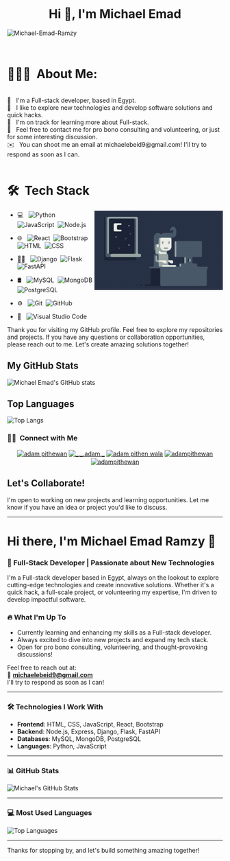 <h1 align="center">Hi 👋, I'm Michael Emad </h1>
<p align="left"> <img src="https://komarev.com/ghpvc/?username=Michael-Emad-Ramzy&label=Profile%20views&color=0e75b6&style=flat" alt="Michael-Emad-Ramzy" /> </p>
<br>
<h1>👨🏻‍💻 &nbsp;About Me:</h1> <br>
👋 &nbsp; I'm a Full-stack developer, based in Egypt. <br>
🤖 &nbsp; I like to explore new technologies and develop software solutions and quick hacks.<br>
🌱 &nbsp; I'm on track for learning more about Full-stack.<br>
💬 &nbsp; Feel free to contact me for pro bono consulting and volunteering, or just for some interesting discussion.<br>
✉️ &nbsp; You can shoot me an email at <a>michaelebeid9@gmail.com</a>! I'll try to respond as soon as I can.<br>
<!--📄 &nbsp;Please have a look at my [Résumé](https://www.ibra.com/resume.html) for more details about me. I'm open to feedback and suggestions!-->

<br>
<h1>🛠 &nbsp;Tech Stack</h1>
<img alt="Night Coding" src="https://raw.githubusercontent.com/AVS1508/AVS1508/master/assets/Night-Coding.gif" align="right"/>

- 💻 &nbsp;
    ![Python](https://img.shields.io/badge/-Python-05122A?style=flat&logo=python)&nbsp;
    ![JavaScript](https://img.shields.io/badge/-JavaScript-05122A?style=flat&logo=javascript)&nbsp;
    ![Node.js](https://img.shields.io/badge/-Node.js-05122A?style=flat&logo=node.js)
- 🌐 &nbsp;
    ![React](https://img.shields.io/badge/-React-05122A?style=flat&logo=react)&nbsp;
    ![Bootstrap](https://img.shields.io/badge/-Bootstrap-05122A?style=flat&logo=bootstrap&logoColor=563D7C)&nbsp;
    ![HTML](https://img.shields.io/badge/-HTML-05122A?style=flat&logo=HTML5)&nbsp;
    ![CSS](https://img.shields.io/badge/-CSS-05122A?style=flat&logo=CSS3&logoColor=1572B6)
- 👨‍💻 &nbsp;
    ![Django](https://img.shields.io/badge/-Django-05122A?style=flat&logo=django&logoColor=092E20)&nbsp;
    ![Flask](https://img.shields.io/badge/-Flask-05122A?style=flat&logo=flask)
  ![FastAPI](https://img.shields.io/badge/-FastAPI-05122A?style=flat&logo=fastapi)
- 🛢 &nbsp;
  ![MySQL](https://img.shields.io/badge/-MySQL-202020?style=plastic&logo=mysql&logoColor=33F703)&nbsp;
  ![MongoDB](https://img.shields.io/badge/-MongoDB-45FF4A?style=plastic&logo=mongodb&logoColor=0051FF)&nbsp;
  ![PostgreSQL](https://img.shields.io/badge/-PostgreSQL-336791?style=plastic&logo=postgresql&logoColor=ffffff)

- ⚙️ &nbsp;
    ![Git](https://img.shields.io/badge/-Git-05122A?style=flat&logo=git)&nbsp;
    ![GitHub](https://img.shields.io/badge/-GitHub-05122A?style=flat&logo=github)

- 🔧 &nbsp;
  ![Visual Studio Code](https://img.shields.io/badge/-Visual%20Studio%20Code-45FF4A?style=plastic&logo=visual-studio-code&logoColor=0051FF)&nbsp;
 

Thank you for visiting my GitHub profile. Feel free to explore my repositories and projects. If you have any questions or collaboration opportunities, please reach out to me. Let's create amazing solutions together!

## My GitHub Stats

![Michael Emad's GitHub stats](https://github-readme-stats.vercel.app/api?username=Michael-Emad-Ramzy&show_icons=true&theme=tokyonight)

## Top Languages

![Top Langs](https://github-readme-stats.vercel.app/api/top-langs/?username=davidemad10&layout=compact&theme=tokyonight)



### 🤝🏻 &nbsp;Connect with Me

<p align="center">
<a href="https://www.linkedin.com/in/michael-emad-7a9a25277/" target="blank" > <img align="center"
      src ="https://raw.githubusercontent.com/rahuldkjain/github-profile-readme-generator/master/src/images/icons/Social/linked-in-alt.svg"
      alt ="adam pithewan" height="30" width="40" /></a>
<a href="https://www.instagram.com/michael._.emad_/"><img align="center"
      src="https://raw.githubusercontent.com/rahuldkjain/github-profile-readme-generator/master/src/images/icons/Social/instagram.svg"
      alt="_._.adam._" height="30" width="40" /></a>
<a href="https://www.facebook.com/popmikeal.emad/"><img align="center"
      src="https://raw.githubusercontent.com/rahuldkjain/github-profile-readme-generator/master/src/images/icons/Social/facebook.svg"
      alt="adam pithen wala" height="30" width="40" /></a>
<a href="https://www.hackerrank.com/profile/michaelebeid9" target="blank"><img align="center"
      src="https://raw.githubusercontent.com/rahuldkjain/github-profile-readme-generator/master/src/images/icons/Social/hackerrank.svg"
      alt="adampithewan" height="30" width="40" /></a>
<a href="https://leetcode.com/u/Michael-Emad-Ebeid/" target="blank"><img align="center"
      src="https://cdn.iconscout.com/icon/free/png-512/free-leetcode-3521542-2944960.png?f=avif&w=256"
      alt="adampithewan" height="30" width="40" /></a>
<!-- <a href="" target="blank"><img align="center"
      src="https://raw.githubusercontent.com/rahuldkjain/github-profile-readme-generator/master/src/images/icons/Social/twitter.svg"
      alt="adampithewan" height="30" width="40" /></a> -->
</p>


## Let's Collaborate!

I'm open to working on new projects and learning opportunities. Let me know if you have an idea or project you'd like to discuss.

---

<!--[![Top Langs](https://github-readme-stats.vercel.app/api/top-langs/?username=Michael-Emad-Ramzy&layout=compact)](https://github.com/anuraghazra/github-readme-stats )
[![Your Name's GitHub stats](https://github-readme-stats.vercel.app/api?username=Michael-Emad-Ramzy&show_icons=true&theme=radical)](https://github.com/anuraghazra/github-readme-stats )-->




# Hi there, I'm Michael Emad Ramzy 👋

### 🚀 Full-Stack Developer | Passionate about New Technologies  
I'm a Full-stack developer based in Egypt, always on the lookout to explore cutting-edge technologies and create innovative solutions. Whether it's a quick hack, a full-scale project, or volunteering my expertise, I'm driven to develop impactful software.

### 🔥 What I'm Up To
- Currently learning and enhancing my skills as a Full-stack developer.
- Always excited to dive into new projects and expand my tech stack.
- Open for pro bono consulting, volunteering, and thought-provoking discussions!

Feel free to reach out at:  
📧 **michaelebeid9@gmail.com**  
I'll try to respond as soon as I can!

---

### 🛠️ Technologies I Work With
- **Frontend**: HTML, CSS, JavaScript, React, Bootstrap
- **Backend**: Node.js, Express, Django, Flask, FastAPI
- **Databases**: MySQL, MongoDB, PostgreSQL
- **Languages**: Python, JavaScript

---

### 📊 GitHub Stats

![Michael's GitHub Stats](https://github-readme-stats.vercel.app/api?username=Michael-Emad-Ramzy&show_icons=true&theme=radical)

---

### 💻 Most Used Languages

![Top Languages](https://github-readme-stats.vercel.app/api/top-langs/?username=Michael-Emad-Ramzy&layout=compact&theme=radical)

---

Thanks for stopping by, and let's build something amazing together!

